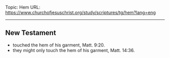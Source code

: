 Topic: Hem
URL: https://www.churchofjesuschrist.org/study/scriptures/tg/hem?lang=eng

---

## New Testament

- touched the hem of his garment, Matt. 9:20.
- they might only touch the hem of his garment, Matt. 14:36.

